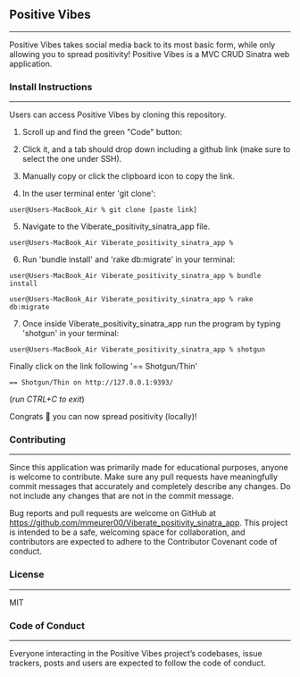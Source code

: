 <h2>Positive Vibes</h2>
<hr>
Positive Vibes takes social media back to its most basic form, while only allowing you to spread positivity! Positive Vibes is a MVC CRUD Sinatra web application. 


<h3>Install Instructions</h3>
<hr>
Users can access Positive Vibes by cloning this repository.

1. Scroll up and find the green "Code" button:

2. Click it, and a tab should drop down including a github link (make sure to select the one under SSH).

3. Manually copy or click the clipboard icon to copy the link.

4. In the user terminal enter 'git clone':

```
user@Users-MacBook_Air % git clone [paste link]
```


5. Navigate to the Viberate_positivity_sinatra_app file.
```
user@Users-MacBook_Air Viberate_positivity_sinatra_app % 
```
6. Run 'bundle install' and 'rake db:migrate' in your terminal:
```
user@Users-MacBook_Air Viberate_positivity_sinatra_app % bundle install

user@Users-MacBook_Air Viberate_positivity_sinatra_app % rake db:migrate
```

7. Once inside Viberate_positivity_sinatra_app run the program by typing 'shotgun' in your terminal:
```
user@Users-MacBook_Air Viberate_positivity_sinatra_app % shotgun
```
Finally click on the link following '== Shotgun/Thin'
```
== Shotgun/Thin on http://127.0.0.1:9393/
```
(*run CTRL+C to exit*)

Congrats 🎉 you can now spread positivity (locally)!


<h3>Contributing</h3>
<hr>
Since this application was primarily made for educational purposes, anyone is welcome to contribute. Make sure any pull requests have meaningfully commit messages that accurately and completely describe any changes. Do not include any changes that are not in the commit message.

Bug reports and pull requests are welcome on GitHub at https://github.com/mmeurer00/Viberate_positivity_sinatra_app. This project is intended to be a safe, welcoming space for collaboration, and contributors are expected to adhere to the Contributor Covenant code of conduct.

<h3>License</h3>
<hr>
MIT 

<h3>Code of Conduct</h3>
<hr>
Everyone interacting in the Positive Vibes project’s codebases, issue trackers, posts and users are expected to follow the code of conduct.